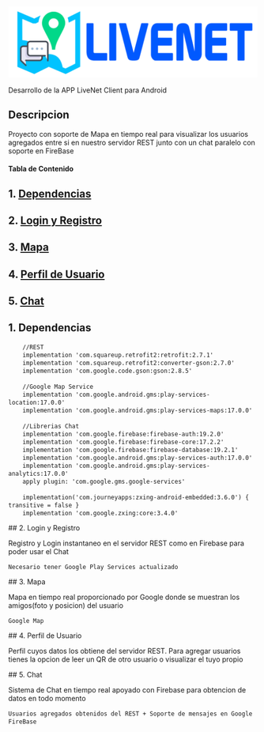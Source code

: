 ![banner](https://github.com/Vintaje/LiveNetAndroidClient/blob/master/bannerlivenet.png)

Desarrollo de la APP LiveNet Client para Android

## Descripcion

Proyecto con soporte de Mapa en tiempo real para visualizar los usuarios agregados entre si en nuestro servidor REST junto con un chat paralelo con soporte en FireBase

#### Tabla de Contenido

## 1. [Dependencias](#dependencias)  
## 2. [Login y Registro](#loginregistro) 
## 3. [Mapa](#mapa) 
## 4. [Perfil de Usuario](#perfilusuario) 
## 5. [Chat](#chat) 

<a name="dependencias"></a>
## 1. Dependencias


```
    //REST
    implementation 'com.squareup.retrofit2:retrofit:2.7.1'
    implementation 'com.squareup.retrofit2:converter-gson:2.7.0'
    implementation 'com.google.code.gson:gson:2.8.5'

    //Google Map Service
    implementation 'com.google.android.gms:play-services-location:17.0.0'
    implementation 'com.google.android.gms:play-services-maps:17.0.0'
    
    //Librerias Chat
    implementation 'com.google.firebase:firebase-auth:19.2.0'
    implementation 'com.google.firebase:firebase-core:17.2.2'
    implementation 'com.google.firebase:firebase-database:19.2.1'
    implementation 'com.google.android.gms:play-services-auth:17.0.0'
    implementation 'com.google.android.gms:play-services-analytics:17.0.0'
    apply plugin: 'com.google.gms.google-services'

    implementation('com.journeyapps:zxing-android-embedded:3.6.0') { transitive = false }
    implementation 'com.google.zxing:core:3.4.0'
```

<a name="loginregistro"/>
## 2. Login y Registro

Registro y Login instantaneo en el servidor REST como en Firebase para poder usar el Chat
```
Necesario tener Google Play Services actualizado
```

<a name="mapa"/>
## 3. Mapa

Mapa en tiempo real proporcionado por Google donde se muestran los amigos(foto y posicion) del usuario
```
Google Map
```

<a name="perfilusuario"/>
## 4. Perfil de Usuario

Perfil cuyos datos los obtiene del servidor REST. Para agregar usuarios tienes la opcion de leer un QR de otro usuario o visualizar el tuyo propio


<a name="chat"/>
## 5. Chat

Sistema de Chat en tiempo real apoyado con Firebase para obtencion de datos en todo momento

```
Usuarios agregados obtenidos del REST + Soporte de mensajes en Google FireBase
```


